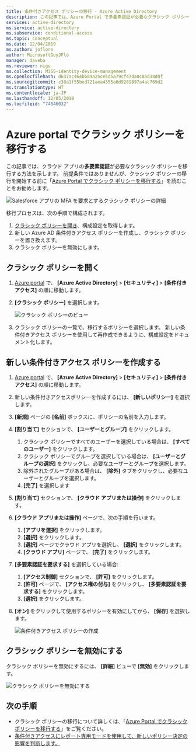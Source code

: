```yaml
---
title: 条件付きアクセス ポリシーの移行 - Azure Active Directory
description: この記事では、Azure Portal で多要素認証が必要なクラシック ポリシーを移行する方法を示します。
services: active-directory
ms.service: active-directory
ms.subservice: conditional-access
ms.topic: conceptual
ms.date: 12/04/2019
ms.author: joflore
author: MicrosoftGuyJFlo
manager: daveba
ms.reviewer: nigu
ms.collection: M365-identity-device-management
ms.openlocfilehash: d637ac464b689a25ce5d5a79cf47da0c85d38d0f
ms.sourcegitcommit: c38a1f55bed721aea4355a6d9289897a4ac769d2
ms.translationtype: HT
ms.contentlocale: ja-JP
ms.lasthandoff: 12/05/2019
ms.locfileid: "74846032"
---
```

# <a name="migrate-a-classic-policy-in-the-azure-portal"></a>Azure portal でクラシック ポリシーを移行する

この記事では、クラウド アプリの**多要素認証**が必要なクラシック ポリシーを移行する方法を示します。 前提条件ではありませんが、クラシック ポリシーの移行を開始する前に「[Azure Portal でクラシック ポリシーを移行する](policy-migration.md)」を読むことをお勧めします。

![Salesforce アプリの MFA を要求とするクラシック ポリシーの詳細](./media/policy-migration/33.png)

移行プロセスは、次の手順で構成されます。

1. [クラシック ポリシーを開き](#open-a-classic-policy)、構成設定を取得します。
1. 新しい Azure AD 条件付きアクセス ポリシーを作成し、クラシック ポリシーを置き換えます。 
1. クラシック ポリシーを無効にします。

## <a name="open-a-classic-policy"></a>クラシック ポリシーを開く

1. [Azure portal](https://portal.azure.com) で、 **[Azure Active Directory]**  >  **[セキュリティ]**  >  **[条件付きアクセス]** の順に移動します。
1. **[クラシック ポリシー]** を選択します。

   ![クラシック ポリシーのビュー](./media/policy-migration-mfa/12.png)

1. クラシック ポリシーの一覧で、移行するポリシーを選択します。 新しい条件付きアクセス ポリシーを使用して再作成できるように、構成設定をドキュメント化します。

## <a name="create-a-new-conditional-access-policy"></a>新しい条件付きアクセス ポリシーを作成する

1. [Azure portal](https://portal.azure.com) で、 **[Azure Active Directory]**  >  **[セキュリティ]**  >  **[条件付きアクセス]** の順に移動します。
1. 新しい条件付きアクセスポリシーを作成するには、 **[新しいポリシー]** を選択します。
1. **[新規]** ページの **[名前]** ボックスに、ポリシーの名前を入力します。
1. **[割り当て]** セクションで、 **[ユーザーとグループ]** をクリックします。
   1. クラシック ポリシーですべてのユーザーを選択している場合は、 **[すべてのユーザー]** をクリックします。 
   1. クラシック ポリシーでグループを選択している場合は、 **[ユーザーとグループの選択]** をクリックし、必要なユーザーとグループを選択します。
   1. 除外されたグループがある場合は、 **[除外]** タブをクリックし、必要なユーザーとグループを選択します。 
   1. **[完了]** を選択します
1. **[割り当て]** セクションで、 **[クラウド アプリまたは操作]** をクリックします。
1. **[クラウド アプリまたは操作]** ページで、次の手順を行います。
   1. **[アプリを選択]** をクリックします。
   1. **[選択]** をクリックします。
   1. **[選択]** ページでクラウド アプリを選択し、 **[選択]** をクリックします。
   1. **[クラウド アプリ]** ページで、 **[完了]** をクリックします。
1. **[多要素認証を要求する]** を選択している場合:
   1. **[アクセス制御]** セクションで、 **[許可]** をクリックします。
   1. **[許可]** ページで、 **[アクセス権の付与]** をクリックし、 **[多要素認証を要求する]** をクリックします。
   1. **[選択]** をクリックします。
1. **[オン]** をクリックして使用するポリシーを有効にしてから、 **[保存]** を選択します。

   ![条件付きアクセス ポリシーの作成](./media/policy-migration-mfa/conditional-access-policy-migration.png)

## <a name="disable-the-classic-policy"></a>クラシック ポリシーを無効にする

クラシック ポリシーを無効にするには、 **[詳細]** ビューで **[無効]** をクリックします。

![クラシック ポリシーを無効にする](./media/policy-migration-mfa/14.png)

## <a name="next-steps"></a>次の手順

- クラシック ポリシーの移行について詳しくは、「[Azure Portal でクラシック ポリシーを移行する](policy-migration.md)」をご覧ください。
- [条件付きアクセスにレポート専用モードを使用して、新しいポリシー決定の影響を判断します。](concept-conditional-access-report-only.md)